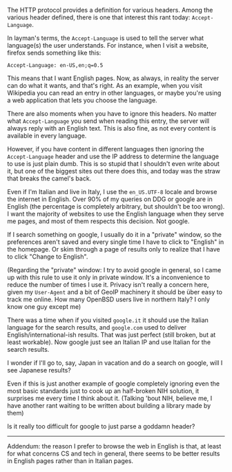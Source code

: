The HTTP protocol provides a definition for various headers.  Among
the various header defined, there is one that interest this rant
today: `Accept-Language`.

In layman's terms, the `Accept-Language` is used to tell the server
what language(s) the user understands.  For instance, when I visit a
website, firefox sends something like this:

```http
Accept-Language: en-US,en;q=0.5
```

This means that I want English pages.  Now, as always, in reality the
server can do what it wants, and that's right.  As an example, when
you visit Wikipedia you can read an entry in other languages, or maybe
you're using a web application that lets you choose the language.

There are also moments when you have to ignore this headers.  No
matter what `Accept-Language` you send when reading this entry, the
server will always reply with an English text.  This is also fine, as
not every content is available in every language.

However, if you have content in different languages then ignoring the
`Accept-Language` header and use the IP address to determine the
language to use is just plain dumb.  This is so stupid that I
shouldn't even write about it, but one of the biggest sites out there
does this, and today was the straw that breaks the camel's back.

Even if I'm Italian and live in Italy, I use the `en_US.UTF-8` locale
and browse the internet in English.  Over 90% of my queries on DDG or
google are in English (the percentage is completely arbitrary, but
shouldn't be too wrong).  I want the majority of websites to use the
English language when they serve me pages, and most of them respects
this decision.  Not google.

If I search something on google, I usually do it in a "private"
window, so the preferences aren't saved and every single time I have
to click to "English" in the homepage.  Or skim through a page of
results only to realize that I have to click "Change to English".

(Regarding the "private" window: I try to avoid google in general, so
I came up with this rule to use it only in private window.  It's a
inconvenience to reduce the number of times I use it.  Privacy isn't
really a concern here, given my `User-Agent` and a bit of GeoIP
machinery it should be über easy to track me online.  How many OpenBSD
users live in northern Italy?  I only know one guy except me)

There was a time when if you visited `google.it` it should use the
Italian language for the search results, and `google.com` used to
deliver English/international-ish results.  That was just perfect
(still broken, but at least workable).  Now google just see an Italian
IP and use Italian for the search results.

I wonder if I'll go to, say, Japan in vacation and do a search on
google, will I see Japanese results?

Even if this is just another example of google completely ignoring
even the most basic standards just to cook up an half-broken NIH
solution, it surprises me every time I think about it.  (Talking 'bout
NIH, believe me, I have another rant waiting to be written about
building a library made by them)

Is it really too difficult for google to just parse a goddamn header?

---

Addendum: the reason I prefer to browse the web in English is that, at
least for what concerns CS and tech in general, there seems to be
better results in English pages rather than in Italian pages.


